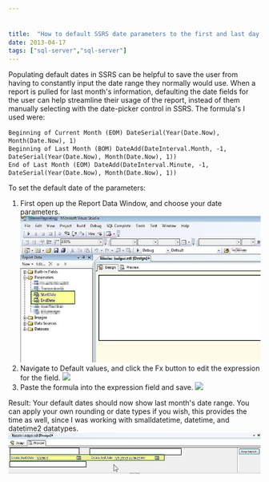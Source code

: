 ```yaml
---


title:  "How to default SSRS date parameters to the first and last day of the the previous month"
date: 2013-04-17
tags: ["sql-server","sql-server"]
---
```


Populating default dates in SSRS can be helpful to save the user from having to constantly input the date range they normally would use. When a report is pulled for last month's information, defaulting the date fields for the user can help streamline their usage of the report, instead of them manually selecting with the date-picker control in SSRS. The formula's I used were:

```ssrs
Beginning of Current Month (EOM) DateSerial(Year(Date.Now), Month(Date.Now), 1)
Beginning of Last Month (BOM) DateAdd(DateInterval.Month, -1, DateSerial(Year(Date.Now), Month(Date.Now), 1))
End of Last Month (EOM) DateAdd(DateInterval.Minute, -1, DateSerial(Year(Date.Now), Month(Date.Now), 1))
```
To set the default date of the parameters:

1.  First open up the Report Data Window, and choose your date parameters.
![](/assets/img/20130415_dateparameterLocation_vkmnm6.jpg)
2.  Navigate to Default values, and click the Fx button to edit the expression for the field.
![](/assets/img/20130415_report_parameter_expression_ntdjna)
3.  Paste the formula into the expression field and save.
![](/assets/img/20130415_report_paramter_expression_detail_trebs6)

Result: Your default dates should now show last month's date range. You can apply your own rounding or date types if you wish, this provides the time as well, since I was working with smalldatetime, datetime, and datetime2 datatypes.
![](/assets/img/20130415_report_paramters_filled_eesity.jpg)

